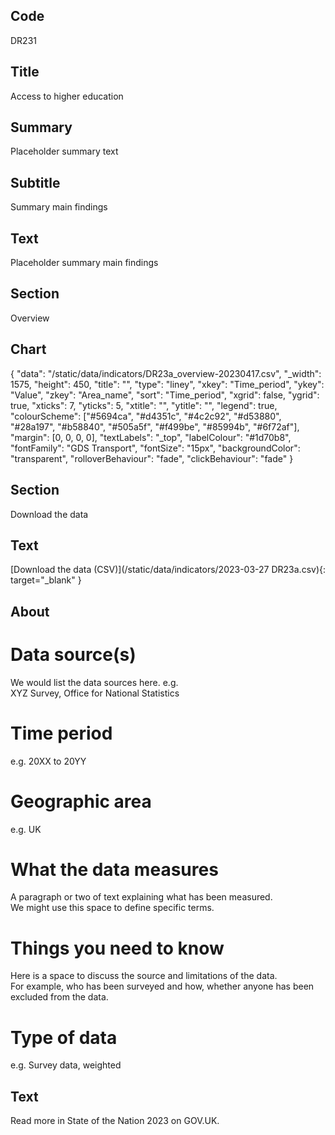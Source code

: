 ## Code
DR231

## Title
Access to higher education

## Summary
Placeholder summary text

## Subtitle
Summary main findings

## Text
Placeholder summary main findings

## Section
Overview

## Chart
{ "data": "/static/data/indicators/DR23a_overview-20230417.csv", "_width": 1575, "height": 450, "title": "", "type": "liney", "xkey": "Time_period", "ykey": "Value", "zkey": "Area_name", "sort": "Time_period", "xgrid": false, "ygrid": true, "xticks": 7, "yticks": 5, "xtitle": "", "ytitle": "", "legend": true, "colourScheme": ["#5694ca", "#d4351c", "#4c2c92", "#d53880", "#28a197", "#b58840", "#505a5f", "#f499be", "#85994b", "#6f72af"], "margin": [0, 0, 0, 0], "textLabels": "_top", "labelColour": "#1d70b8", "fontFamily": "GDS Transport", "fontSize": "15px", "backgroundColor": "transparent", "rolloverBehaviour": "fade", "clickBehaviour": "fade" }

## Section
Download the data

## Text
[Download the data (CSV)](/static/data/indicators/2023-03-27 DR23a.csv){: target="_blank" }

## About
# Data source(s)
We would list the data sources here. e.g.<br>
XYZ Survey, Office for National Statistics

# Time period
e.g. 20XX to 20YY

# Geographic area
e.g. UK

# What the data measures
A paragraph or two of text explaining what has been measured.<br>
We might use this space to define specific terms.

# Things you need to know
Here is a space to discuss the source and limitations of the data.<br>
For example, who has been surveyed and how, whether anyone has been excluded from the data.

# Type of data
e.g. Survey data, weighted

## Text
Read more in State of the Nation 2023 on GOV.UK.
